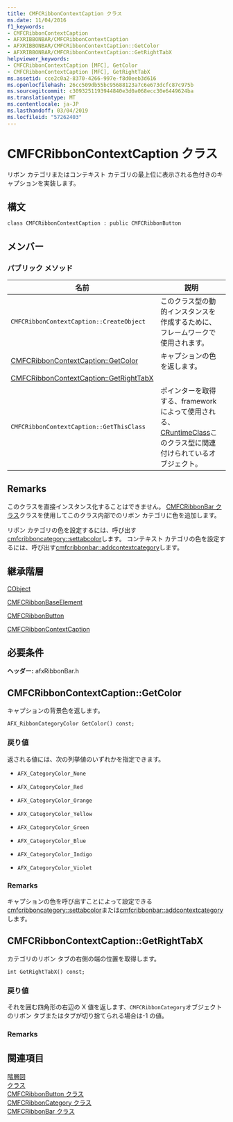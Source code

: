 ```yaml
---
title: CMFCRibbonContextCaption クラス
ms.date: 11/04/2016
f1_keywords:
- CMFCRibbonContextCaption
- AFXRIBBONBAR/CMFCRibbonContextCaption
- AFXRIBBONBAR/CMFCRibbonContextCaption::GetColor
- AFXRIBBONBAR/CMFCRibbonContextCaption::GetRightTabX
helpviewer_keywords:
- CMFCRibbonContextCaption [MFC], GetColor
- CMFCRibbonContextCaption [MFC], GetRightTabX
ms.assetid: cce2c0a2-8370-4266-997e-f8d0eeb3d616
ms.openlocfilehash: 26cc509db55bc95688123a7c6e673dcfc87c975b
ms.sourcegitcommit: c3093251193944840e3d0a068ecc30e6449624ba
ms.translationtype: MT
ms.contentlocale: ja-JP
ms.lasthandoff: 03/04/2019
ms.locfileid: "57262403"
---
```

# <a name="cmfcribboncontextcaption-class"></a>CMFCRibbonContextCaption クラス

リボン カテゴリまたはコンテキスト カテゴリの最上位に表示される色付きのキャプションを実装します。

## <a name="syntax"></a>構文

```
class CMFCRibbonContextCaption : public CMFCRibbonButton
```

## <a name="members"></a>メンバー

### <a name="public-methods"></a>パブリック メソッド

|名前|説明|
|----------|-----------------|
|`CMFCRibbonContextCaption::CreateObject`|このクラス型の動的インスタンスを作成するために、フレームワークで使用されます。|
|[CMFCRibbonContextCaption::GetColor](#getcolor)|キャプションの色を返します。|
|[CMFCRibbonContextCaption::GetRightTabX](#getrighttabx)||
|`CMFCRibbonContextCaption::GetThisClass`|ポインターを取得する、framework によって使用される、 [CRuntimeClass](../../mfc/reference/cruntimeclass-structure.md)このクラス型に関連付けられているオブジェクト。|

## <a name="remarks"></a>Remarks

このクラスを直接インスタンス化することはできません。 [CMFCRibbonBar クラス](../../mfc/reference/cmfcribbonbar-class.md)クラスを使用してこのクラス内部でのリボン カテゴリに色を追加します。

リボン カテゴリの色を設定するには、呼び出す[cmfcribboncategory::settabcolor](../../mfc/reference/cmfcribboncategory-class.md#settabcolor)します。 コンテキスト カテゴリの色を設定するには、呼び出す[cmfcribbonbar::addcontextcategory](../../mfc/reference/cmfcribbonbar-class.md#addcontextcategory)します。

## <a name="inheritance-hierarchy"></a>継承階層

[CObject](../../mfc/reference/cobject-class.md)

[CMFCRibbonBaseElement](../../mfc/reference/cmfcribbonbaseelement-class.md)

[CMFCRibbonButton](../../mfc/reference/cmfcribbonbutton-class.md)

[CMFCRibbonContextCaption](../../mfc/reference/cmfcribboncontextcaption-class.md)

## <a name="requirements"></a>必要条件

**ヘッダー:** afxRibbonBar.h

##  <a name="getcolor"></a>  CMFCRibbonContextCaption::GetColor

キャプションの背景色を返します。

```
AFX_RibbonCategoryColor GetColor() const;
```

### <a name="return-value"></a>戻り値

返される値には、次の列挙値のいずれかを指定できます。

- `AFX_CategoryColor_None`

- `AFX_CategoryColor_Red`

- `AFX_CategoryColor_Orange`

- `AFX_CategoryColor_Yellow`

- `AFX_CategoryColor_Green`

- `AFX_CategoryColor_Blue`

- `AFX_CategoryColor_Indigo`

- `AFX_CategoryColor_Violet`

### <a name="remarks"></a>Remarks

キャプションの色を呼び出すことによって設定できる[cmfcribboncategory::settabcolor](../../mfc/reference/cmfcribboncategory-class.md#settabcolor)または[cmfcribbonbar::addcontextcategory](../../mfc/reference/cmfcribbonbar-class.md#addcontextcategory)します。

##  <a name="getrighttabx"></a>  CMFCRibbonContextCaption::GetRightTabX

カテゴリのリボン タブの右側の端の位置を取得します。

```
int GetRightTabX() const;
```

### <a name="return-value"></a>戻り値

それを囲む四角形の右辺の X 値を返します、`CMFCRibbonCategory`オブジェクトのリボン タブまたはタブが切り捨てられる場合は-1 の値。

### <a name="remarks"></a>Remarks

## <a name="see-also"></a>関連項目

[階層図](../../mfc/hierarchy-chart.md)<br/>
[クラス](../../mfc/reference/mfc-classes.md)<br/>
[CMFCRibbonButton クラス](../../mfc/reference/cmfcribbonbutton-class.md)<br/>
[CMFCRibbonCategory クラス](../../mfc/reference/cmfcribboncategory-class.md)<br/>
[CMFCRibbonBar クラス](../../mfc/reference/cmfcribbonbar-class.md)
